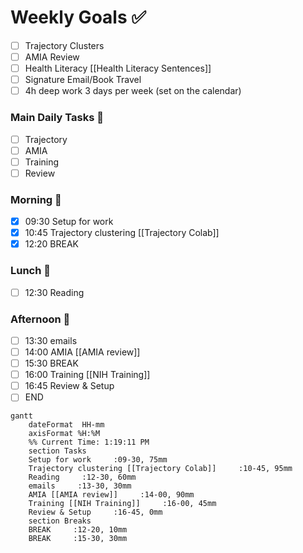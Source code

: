 # Weekly Goals ✅
  - [ ] Trajectory Clusters 
  - [ ] AMIA Review 
  - [ ] Health Literacy [[Health Literacy Sentences]]
  - [ ] Signature Email/Book Travel
  - [ ] 4h deep work 3 days per week (set on the calendar)
### Main Daily Tasks 💚 
- [ ] Trajectory
- [ ] AMIA
- [ ] Training
- [ ] Review
### Morning 🔨
- [x] 09:30 Setup for work
- [x] 10:45 Trajectory clustering [[Trajectory Colab]]
- [x] 12:20 BREAK
### Lunch 👀
- [ ] 12:30 Reading
### Afternoon 👻
- [ ] 13:30 emails
- [ ] 14:00 AMIA [[AMIA review]]
- [ ] 15:30 BREAK
- [ ] 16:00 Training [[NIH Training]]
- [ ] 16:45 Review & Setup
- [ ] END
```mermaid
gantt
    dateFormat  HH-mm
    axisFormat %H:%M
    %% Current Time: 1:19:11 PM
    section Tasks
    Setup for work     :09-30, 75mm
    Trajectory clustering [[Trajectory Colab]]     :10-45, 95mm
    Reading     :12-30, 60mm
    emails     :13-30, 30mm
    AMIA [[AMIA review]]     :14-00, 90mm
    Training [[NIH Training]]     :16-00, 45mm
    Review & Setup     :16-45, 0mm
    section Breaks
    BREAK     :12-20, 10mm
    BREAK     :15-30, 30mm
```

